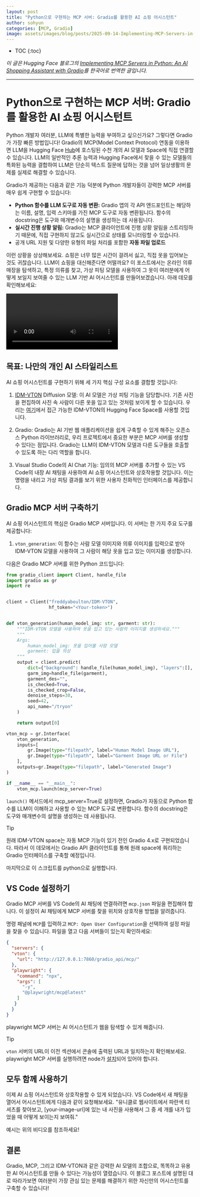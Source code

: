 ```yaml
---
layout: post
title: "Python으로 구현하는 MCP 서버: Gradio를 활용한 AI 쇼핑 어시스턴트"
author: sohyun
categories: [MCP, Gradio]
image: assets/images/blog/posts/2025-09-14-Implementing-MCP-Servers-in-Python/thumbnail.png
---
```

* TOC
{:toc}
<!--toc-->

_이 글은 Hugging Face 블로그의 [Implementing MCP Servers in Python: An AI Shopping Assistant with Gradio](https://huggingface.co/blog/gradio-vton-mcp)를 한국어로 번역한 글입니다._

---


# Python으로 구현하는 MCP 서버: Gradio를 활용한 AI 쇼핑 어시스턴트

Python 개발자 여러분, LLM에 특별한 능력을 부여하고 싶으신가요? 그렇다면 Gradio가 가장 빠른 방법입니다! Gradio의 MCP(Model Context Protocol) 연동을 이용하면 LLM을 Hugging Face [Hub](https://hf.co)에 호스팅된 수천 개의 AI 모델과 Space에 직접 연결할 수 있습니다. LLM의 일반적인 추론 능력과 Hugging Face에서 찾을 수 있는 모델들의 특화된 능력을 결합하여 LLM은 단순히 텍스트 질문에 답하는 것을 넘어 일상생활의 문제를 실제로 해결할 수 있습니다.

Gradio가 제공하는 다음과 같은 기능 덕분에 Python 개발자들이 강력한 MCP 서버를 매우 쉽게 구현할 수 있습니다:
* **Python 함수를 LLM 도구로 자동 변환:** Gradio 앱의 각 API 엔드포인트는 해당하는 이름, 설명, 입력 스키마를 가진 MCP 도구로 자동 변환됩니다. 함수의 docstring은 도구와 매개변수의 설명을 생성하는 데 사용됩니다.
* **실시간 진행 상황 알림:** Gradio는 MCP 클라이언트에 진행 상황 알림을 스트리밍하기 때문에, 직접 구현하지 않고도 실시간으로 상태를 모니터링할 수 있습니다.
* 공개 URL 지원 및 다양한 유형의 파일 처리를 포함한 **자동 파일 업로드**

이런 상황을 상상해보세요. 쇼핑은 너무 많은 시간이 걸려서 싫고, 직접 옷을 입어보는 것도 귀찮습니다. LLM이 쇼핑을 대신해준다면 어떨까요? 이 포스트에서는 온라인 의류 매장을 탐색하고, 특정 의류를 찾고, 가상 피팅 모델을 사용하여 그 옷이 여러분에게 어떻게 보일지 보여줄 수 있는 LLM 기반 AI 어시스턴트를 만들어보겠습니다. 아래 데모를 확인해보세요:

<video src="https://github.com/user-attachments/assets/e5bc58b9-ca97-418f-b78b-ce38d4bb527e" controls alt="AI Shopping Assistant Demo using Gradio python sdk and MCP"></video>

## 목표: 나만의 개인 AI 스타일리스트

AI 쇼핑 어시스턴트를 구현하기 위해 세 가지 핵심 구성 요소를 결합할 것입니다:

1. [IDM-VTON](https://huggingface.co/yisol/IDM-VTON) Diffusion 모델: 이 AI 모델은 가상 피팅 기능을 담당합니다. 기존 사진을 편집하여 사진 속 사람이 다른 옷을 입고 있는 것처럼 보이게 할 수 있습니다. 우리는 [여기](https://huggingface.co/spaces/yisol/IDM-VTON)에서 접근 가능한 IDM-VTON의 Hugging Face Space를 사용할 것입니다.

2. Gradio: Gradio는 AI 기반 웹 애플리케이션을 쉽게 구축할 수 있게 해주는 오픈소스 Python 라이브러리로, 우리 프로젝트에서 중요한 부분은 MCP 서버를 생성할 수 있다는 점입니다. Gradio는 LLM이 IDM-VTON 모델과 다른 도구들을 호출할 수 있도록 하는 다리 역할을 합니다.

3. Visual Studio Code의 AI Chat 기능: 임의의 MCP 서버를 추가할 수 있는 VS Code의 내장 AI 채팅을 사용하여 AI 쇼핑 어시스턴트와 상호작용할 것입니다. 이는 명령을 내리고 가상 피팅 결과를 보기 위한 사용자 친화적인 인터페이스를 제공합니다.

## Gradio MCP 서버 구축하기
AI 쇼핑 어시스턴트의 핵심은 Gradio MCP 서버입니다. 이 서버는 한 가지 주요 도구를 제공합니다:

1. `vton_generation`: 이 함수는 사람 모델 이미지와 의류 이미지를 입력으로 받아 IDM-VTON 모델을 사용하여 그 사람이 해당 옷을 입고 있는 이미지를 생성합니다.


다음은 Gradio MCP 서버를 위한 Python 코드입니다:

```python
from gradio_client import Client, handle_file
import gradio as gr
import re


client = Client("freddyaboulton/IDM-VTON",
                hf_token="<Your-token>")


def vton_generation(human_model_img: str, garment: str):
    """IDM-VTON 모델을 사용하여 옷을 입고 있는 사람의 이미지를 생성하세요."""
    """
    Args:
        human_model_img: 옷을 입어볼 사람 모델
        garment: 입을 의상
    """
    output = client.predict(
        dict={"background": handle_file(human_model_img), "layers":[], "composite":None},
        garm_img=handle_file(garment),
        garment_des="",
        is_checked=True,
        is_checked_crop=False,
        denoise_steps=30,
        seed=42,
        api_name="/tryon"
    )

    return output[0]

vton_mcp = gr.Interface(
    vton_generation,
    inputs=[
        gr.Image(type="filepath", label="Human Model Image URL"),
        gr.Image(type="filepath", label="Garment Image URL or File")
    ],
    outputs=gr.Image(type="filepath", label="Generated Image")
)

if __name__ == "__main__":
    vton_mcp.launch(mcp_server=True)
```

`launch()` 메서드에서 mcp_server=True로 설정하면, Gradio가 자동으로 Python 함수를 LLM이 이해하고 사용할 수 있는 MCP 도구로 변환합니다. 함수의 docstring은 도구와 매개변수의 설명을 생성하는 데 사용됩니다.

> [!TIP]
> 원래 IDM-VTON space는 자동 MCP 기능이 있기 전인 Gradio 4.x로 구현되었습니다. 따라서 이 데모에서는 Gradio API 클라이언트를 통해 원래 space에 쿼리하는 Gradio 인터페이스를 구축할 예정입니다.

마지막으로 이 스크립트를 python으로 실행합니다.

## VS Code 설정하기

Gradio MCP 서버를 VS Code의 AI 채팅에 연결하려면 `mcp.json` 파일을 편집해야 합니다. 이 설정이 AI 채팅에게 MCP 서버를 찾을 위치와 상호작용 방법을 알려줍니다.

명령 패널에 `MCP`를 입력하고 `MCP: Open User Configuration`을 선택하여 설정 파일을 찾을 수 있습니다. 파일을 열고 다음 서버들이 있는지 확인하세요:

```json
{
  "servers": {
  "vton": {
    "url": "http://127.0.0.1:7860/gradio_api/mcp/"
  },
  "playwright": {
    "command": "npx",
    "args": [
      "-y",
      "@playwright/mcp@latest"
    ]
   }
  }
}
```

playwright MCP 서버는 AI 어시스턴트가 웹을 탐색할 수 있게 해줍니다.

> [!TIP]
> `vton` 서버의 URL이 이전 섹션에서 콘솔에 출력된 URL과 일치하는지 확인해보세요. playwright MCP 서버를 실행하려면 node가 [설치](https://docs.npmjs.com/downloading-and-installing-node-js-and-npm)되어 있어야 합니다.

## 모두 함께 사용하기

이제 AI 쇼핑 어시스턴트와 상호작용할 수 있게 되었습니다. VS Code에서 새 채팅을 열어서 어시스턴트에게 다음과 같이 요청해보세요. 
"유니클로 웹사이트에서 파란색 티셔츠를 찾아보고, [your-image-url]에 있는 내 사진을 사용해서 그 중 세 개를 내가 입었을 때 어떻게 보이는지 보여줘."

예시는 위의 비디오를 참조하세요!

## 결론

Gradio, MCP, 그리고 IDM-VTON과 같은 강력한 AI 모델의 조합으로, 똑똑하고 유용한 AI 어시스턴트를 만들 수 있다는 가능성이 열렸습니다. 이 블로그 포스트에 설명된 대로 따라가보면 여러분이 가장 관심 있는 문제를 해결하기 위한 자신만의 어시스턴트를 구축할 수 있습니다!